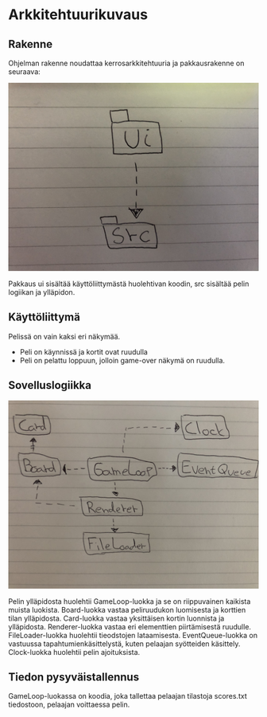 # Arkkitehtuurikuvaus

## Rakenne

Ohjelman rakenne noudattaa kerrosarkkitehtuuria ja pakkausrakenne on seuraava:

![Pakkauskaavio](./kuvat/Pakkauskaavio.jpg)

Pakkaus ui sisältää käyttöliittymästä huolehtivan koodin, src sisältää pelin logiikan ja ylläpidon.


## Käyttöliittymä

Pelissä on vain kaksi eri näkymää.
- Peli on käynnissä ja kortit ovat ruudulla
- Peli on pelattu loppuun, jolloin game-over näkymä on ruudulla.

## Sovelluslogiikka

![Luokkakaavio](./kuvat/Luokkakaavio.jpg)


Pelin ylläpidosta huolehtii GameLoop-luokka ja se on riippuvainen kaikista muista luokista. Board-luokka vastaa peliruudukon luomisesta ja korttien tilan ylläpidosta. Card-luokka vastaa yksittäisen kortin luonnista ja ylläpidosta. Renderer-luokka vastaa eri elementtien piirtämisestä ruudulle. FileLoader-luokka huolehtii tieodstojen lataamisesta. EventQueue-luokka on vastuussa tapahtumienkäsittelystä, kuten pelaajan syötteiden käsittely. Clock-luokka huolehtii pelin ajoituksista.

## Tiedon pysyväistallennus

GameLoop-luokassa on koodia, joka tallettaa pelaajan tilastoja scores.txt tiedostoon, pelaajan voittaessa pelin.
